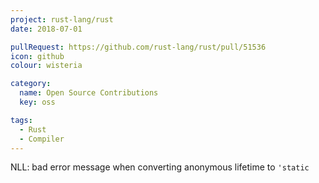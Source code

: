 ```yaml
---
project: rust-lang/rust
date: 2018-07-01

pullRequest: https://github.com/rust-lang/rust/pull/51536
icon: github
colour: wisteria

category:
  name: Open Source Contributions
  key: oss

tags:
  - Rust
  - Compiler
---
```

NLL: bad error message when converting anonymous lifetime to `'static`
